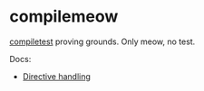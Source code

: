 # compilemeow

[compiletest] proving grounds. Only meow, no test.

Docs:

- [Directive handling][directive-handling]

[compiletest]: https://github.com/rust-lang/rust/tree/master/src/tools/compiletest/
[directive-handling]: ./docs/directive-handling.md
